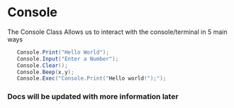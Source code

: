 <!--<head>
   <link rel="stylesheet" type="text/css" href="https://mervinpais.github.io/Easy14_Programing_language/style.css">
</head>-->
# Console
The Console Class Allows us to interact with the console/terminal in 5 main ways
   ```csharp
      Console.Print("Hello World");
      Console.Input("Enter a Number");
      Console.Clear();
      Console.Beep(x,y);
      Console.Exec("Console.Print("Hello world!");");
   ```
### Docs will be updated with more information later
